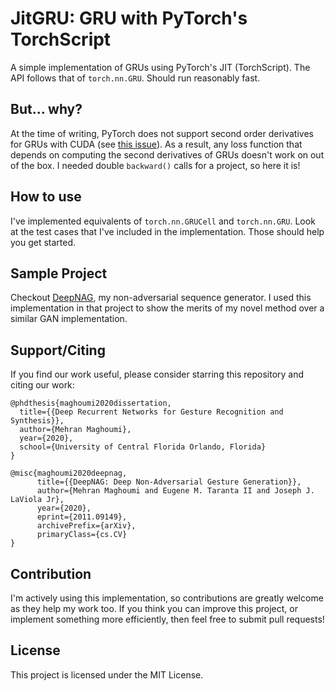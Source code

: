 
JitGRU: GRU with PyTorch's TorchScript
===

A simple implementation of GRUs using PyTorch's JIT (TorchScript). The API follows that of `torch.nn.GRU`. Should run reasonably fast.

But... why?
---
At the time of writing, PyTorch does not support second order derivatives for GRUs with CUDA (see [this issue](https://github.com/pytorch/pytorch/issues/5261)). As a result, any loss function that depends on computing the second derivatives of GRUs doesn't work on out of the box. I needed double `backward()` calls for a project, so here it is!

How to use
---
I've implemented equivalents of `torch.nn.GRUCell` and `torch.nn.GRU`. Look at the test cases that I've included in the implementation. Those should help you get started.

Sample Project
---
Checkout [DeepNAG](https://github.com/Maghoumi/DeepNAG), my non-adversarial sequence generator.
I used this implementation in that project to show the merits of my novel method over a similar GAN implementation.


Support/Citing
---
If you find our work useful, please consider starring this repository and citing our work:

```
@phdthesis{maghoumi2020dissertation,
  title={{Deep Recurrent Networks for Gesture Recognition and Synthesis}},
  author={Mehran Maghoumi},
  year={2020},
  school={University of Central Florida Orlando, Florida}
}

@misc{maghoumi2020deepnag,
      title={{DeepNAG: Deep Non-Adversarial Gesture Generation}}, 
      author={Mehran Maghoumi and Eugene M. Taranta II and Joseph J. LaViola Jr},
      year={2020},
      eprint={2011.09149},
      archivePrefix={arXiv},
      primaryClass={cs.CV}
}
```

Contribution
---
I'm actively using this implementation, so contributions are greatly welcome as they help my work too. If you think you can improve this project, or implement something more efficiently, then feel free to submit pull requests!

License
---
This project is licensed under the MIT License.
